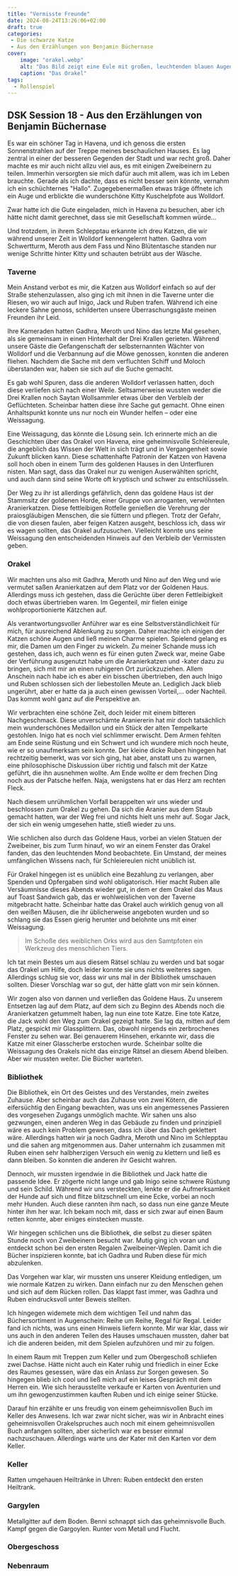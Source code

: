 ```yaml
---
title: "Vermisste Freunde"
date: 2024-08-24T13:26:06+02:00
draft: true
categories:
 - Die schwarze Katze
 - Aus den Erzählungen von Benjamin Büchernase
cover:
    image: "orakel.webp"
    alt: "Das Bild zeigt eine Eule mit großen, leuchtenden blauen Augen, die auf einem Fensterbrett in einer alten Steinruine sitzt. Die Szene wird von einem hellen Vollmond im Hintergrund erleuchtet, der durch das Fenster scheint und die Umgebung in ein sanftes, bläuliches Licht taucht. Die Eule ist detailliert dargestellt, mit schimmernden blauen und weißen Federn, die im Licht des Mondes glitzern. Die Umgebung um die Eule herum ist dunkel und geheimnisvoll, was eine mystische und magische Atmosphäre erzeugt."
    caption: "Das Orakel"
tags:
  - Rollenspiel
---
```


## DSK Session 18 - Aus den Erzählungen von Benjamin Büchernase

Es war ein schöner Tag in Havena, und ich genoss die ersten Sonnenstrahlen auf der Treppe meines beschaulichen Hauses. Es lag zentral in einer der besseren Gegenden der Stadt und war recht groß. Daher machte es mir auch nicht allzu viel aus, es mit einigen Zweibeinern zu teilen. Immerhin versorgten sie mich dafür auch mit allem, was ich im Leben brauchte. Gerade als ich dachte, dass es nicht besser sein könnte, vernahm ich ein schüchternes "Hallo". Zugegebenermaßen etwas träge öffnete ich ein Auge und erblickte die wunderschöne Kitty Kuschelpfote aus Wolldorf.

Zwar hatte ich die Gute eingeladen, mich in Havena zu besuchen, aber ich hätte nicht damit gerechnet, dass sie mit Gesellschaft kommen würde…

Und trotzdem, in ihrem Schlepptau erkannte ich dreu Katzen, die wir während unserer Zeit in Wolldorf kennengelernt hatten. Gadhra vom Schwertturm, Meroth aus dem Fass und Nino Blütentasche standen nur wenige Schritte hinter Kitty und schauten betrübt aus der Wäsche.

### Taverne

Mein Anstand verbot es mir, die Katzen aus Wolldorf einfach so auf der Straße stehenzulassen, also ging ich mit ihnen in die Taverne unter die Riesen, wo wir auch auf Inigo, Jack und Ruben trafen. Während ich eine leckere Sahne genoss, schilderten unsere Überraschungsgäste meinen Freunden ihr Leid.

Ihre Kameraden hatten Gadhra, Meroth und Nino das letzte Mal gesehen, als sie gemeinsam in einen Hinterhalt der Drei Krallen gerieten. Während unsere Gäste die Gefangenschaft der selbsternannten Wächter von Wolldorf und die Verbannung auf die Möwe genossen, konnten die anderen fliehen. Nachdem die Sache mit dem verfluchten Schiff und Moloch überstanden war, haben sie sich auf die Suche gemacht.

Es gab wohl Spuren, dass die anderen Wolldorf verlassen hatten, doch diese verliefen sich nach einer Weile. Seltsamerweise wussten weder die Drei Krallen noch Saytan Wollsammler etwas über den Verbleib der Geflüchteten. Scheinbar hatten diese ihre Sache gut gemacht. Ohne einen Anhaltspunkt konnte uns nur noch ein Wunder helfen – oder eine Weissagung.

Eine Weissagung, das könnte die Lösung sein. Ich erinnerte mich an die Geschichten über das Orakel von Havena, eine geheimnisvolle Schleiereule, die angeblich das Wissen der Welt in sich trägt und in Vergangenheit sowie Zukunft blicken kann. Diese schattenhafte Patronin der Katzen von Havena soll hoch oben in einem Turm des goldenen Hauses in den Unterfluren nisten. Man sagt, dass das Orakel nur zu wenigen Auserwählten spricht, und auch dann sind seine Worte oft kryptisch und schwer zu entschlüsseln.

Der Weg zu ihr ist allerdings gefährlich, denn das goldene Haus ist der Stammsitz der goldenen Horde, einer Gruppe von arroganten, verwöhnten Aranierkatzen. Diese fettleibigen Rotfelle genießen die Verehrung der praiosgläubigen Menschen, die sie füttern und pflegen. Trotz der Gefahr, die von diesen faulen, aber feigen Katzen ausgeht, beschloss ich, dass wir es wagen sollten, das Orakel aufzusuchen. Vielleicht konnte uns seine Weissagung den entscheidenden Hinweis auf den Verbleib der Vermissten geben. 

### Orakel

Wir machten uns also mit Gadhra, Meroth und Nino auf den Weg und wie vermutet saßen Aranierkatzen auf dem Platz vor der Goldenen Haus. Allerdings muss ich gestehen, dass die Gerüchte über deren Fettleibigkeit doch etwas übertrieben waren. Im Gegenteil, mir fielen einige wohlproportionierte Kätzchen auf.

Als verantwortungsvoller Anführer war es eine Selbstverständlichkeit für mich, für ausreichend Ablenkung zu sorgen. Daher machte ich einigen der Katzen schöne Augen und ließ meinen Charme spielen. Spielend gelang es mir, die Damen um den Finger zu wickeln. Zu meiner Schande muss ich gestehen, dass ich, auch wenn es für einen guten Zweck war, meine Gabe der Verführung ausgenutzt habe um die Aranierkatzen und -kater dazu zu bringen, sich mit mir an einen ruhigeren Ort zurückzuziehen. Allem Anschein nach habe ich es aber ein bisschen übertrieben, den auch Inigo und Ruben schlossen sich der liebestollen Meute an. Lediglich Jack blieb ungerührt, aber er hatte da ja auch einen gewissen Vorteil,... oder Nachteil. Das kommt wohl ganz auf die Perspektive an.

Wir verbrachten eine schöne Zeit, doch leider mit einem bitteren Nachgeschmack. Diese unverschämte Araniererin hat mir doch tatsächlich mein wunderschönes Medaillon und ein Stück der alten Tempelkarte gestohlen. Inigo hat es noch viel schlimmer erwischt. Dem Armen fehlten am Ende seine Rüstung und ein Schwert und ich wundere mich noch heute, wie er so unaufmerksam sein konnte. Der kleine dicke Ruben hingegen hat rechtzeitig bemerkt, was vor sich ging, hat aber, anstatt uns zu warnen, eine philosophische Diskussion über richtig und falsch mit der Katze geführt, die ihn ausnehmen wollte. Am Ende wollte er dem frechen Ding noch aus der Patsche helfen. Naja, wenigstens hat er das Herz am rechten Fleck.

Nach diesem unrühmlichen Vorfall berappelten wir uns wieder und beschlossen zum Orakel zu gehen. Da sich die Aranier aus dem Staub gemacht hatten, war der Weg frei und nichts hielt uns mehr auf. Sogar Jack, der sich ein wenig umgesehen hatte, stieß wieder zu uns. 

Wie schlichen also durch das Goldene Haus, vorbei an vielen Statuen der Zweibeiner, bis zum Turm hinauf, wo wir an einem Fenster das Orakel fanden, das den leuchtenden Mond beobachtete. Ein Umstand, der meines umfänglichen Wissens nach, für Schleiereulen nicht unüblich ist.

Für Orakel hingegen ist es unüblich eine Bezahlung zu verlangen, aber Spenden und Opfergaben sind wohl obligatorisch. Hier macht Ruben alle Versäumnisse dieses Abends wieder gut, in dem er dem Orakel das Maus auf Toast Sandwich gab, das er wohlweislichen von der Taverne mitgebracht hatte. Scheinbar hatte das Orakel auch wirklich genug von all den weißen Mäusen, die ihr üblicherweise angeboten wurden und so schlang sie das Essen gierig herunter und belohnte uns mit einer Weissagung.

> Im Schoße des weiblichen Orks wird aus den Samtpfoten ein Werkzeug des menschlichen Tiers.

Ich tat mein Bestes um aus diesem Rätsel schlau zu werden und bat sogar das Orakel um Hilfe, doch leider konnte sie uns nichts weiteres sagen. Allerdings schlug sie vor, dass wir uns mal in der Bibliothek umschauen sollten. Dieser Vorschlag war so gut, der hätte glatt von mir sein können.

Wir zogen also von dannen und verließen das Goldene Haus. Zu unserem Entsetzen lag auf dem Platz, auf dem sich zu Beginn des Abends noch die Aranierkatzen getummelt haben, lag nun eine tote Katze. Eine tote Katze, die Jack wohl den Weg zum Orakel gezeigt hatte. Sie lag da, mitten auf dem Platz, gespickt mir Glassplittern. Das, obwohl nirgends ein zerbrochenes Fenster zu sehen war. Bei genauerem Hinsehen, erkannte wir, dass die Katze mit einer Glasscherbe erstochen wurde. Scheinbar sollte die Weissagung des Orakels nicht das einzige Rätsel an diesem Abend bleiben. Aber wir mussten weiter. Die Bücher warteten.

### Bibliothek

Die Bibliothek, ein Ort des Geistes und des Verstandes, mein zweites Zuhause. Aber scheinbar auch das Zuhause von zwei Kötern, die eifersüchtig den Eingang bewachten, was uns ein angemessenes Passieren des vorgesehen Zugangs unmöglich machte. Wir sahen uns also gezwungen, einen anderen Weg in das Gebäude zu finden und prinzipiell wäre es auch kein Problem gewesen, dass ich über das Dach geklettert wäre. Allerdings hatten wir ja noch Gadhra, Meroth und Nino im Schlepptau und die sahen arg mitgenommen aus. Daher unternahm ich zusammen mit Ruben einen sehr halbherzigen Versuch ein wenig zu klettern und ließ es dann bleiben. So konnten die anderen ihr Gesicht wahren. 

Dennoch, wir mussten irgendwie in die Bibliothek und Jack hatte die passende Idee. Er zögerte nicht lange und gab Inigo seine schwere Rüstung und sein Schild. Während wir uns versteckten, lenkte er die Aufmerksamkeit der Hunde auf sich und flitze blitzschnell um eine Ecke, vorbei an noch mehr Hunden. Auch diese rannten ihm nach, so dass nun eine ganze Meute hinter ihm her war. Ich bekam noch mit, dass er sich zwar auf einen Baum retten konnte, aber einiges einstecken musste. 

Wir hingegen schlichen uns die Bibliothek, die selbst zu dieser späten Stunde noch von Zweibeinern besucht war. Mutig ging ich voran und entdeckt schon bei den ersten Regalen Zweibeiner-Weplen. Damit ich die Bücher inspizieren konnte, bat ich Gadhra und Ruben diese für mich abzulenken. 

Das Vorgehen war klar, wir mussten uns unserer Kleidung entledigen, um wie normale Katzen zu wirken. Dann einfach nur zu den Menschen gehen und sich auf dem Rücken rollen. Das klappt fast immer, was Gadhra und Ruben eindrucksvoll unter Beweis stellten. 

Ich hingegen widemete mich dem wichtigen Teil und nahm das Büchersortiment in Augenschein: Reihe um Reihe, Regal für Regal. Leider fand ich nichts, was uns einen Hinweis liefern konnte. Mir war klar, dass wir uns auch in den anderen Teilen des Hauses umschauen mussten, daher bat ich die anderen beiden, mit dem Spielen aufzuhören und mir zu folgen. 

In einem Raum mit Treppen zum Keller und zum Obergeschoß schliefen zwei Dachse. Hätte nicht auch ein Kater ruhig und friedlich in einer Ecke des Raumes gesessen, wäre das ein Anlass zur Sorgen gewesen. So hingegen blieb ich cool und ließ mich auf ein leises Gespräch mit dem Herren ein. Wie sich herausstellte verkaufe er Karten von Aventurien und um ihn gewogenzustimmen kauften Ruben und ich einige seiner Stücke. 

Darauf hin erzählte er uns freudig von einem geheimnisvollen Buch im Keller des Anwesens. Ich war zwar nicht sicher, was wir in Anbracht eines geheimnisvollen Orakelspruches auch noch mit einem geheimnisvollen Buch anfangen sollten, aber sicherlich war es besser einmal nachzuschauen. Allerdings warte uns der Kater mit den Karten vor dem Keller.

### Keller

Ratten umgehauen
Heiltränke in Uhren: Ruben entdeckt den ersten Heiltrank.

### Gargylen

Metallgitter auf dem Boden.
Benni schnappt sich das geheimnisvolle Buch.
Kampf gegen die Gargoylen.
Runter vom Metall und Flucht.

### Obergeschoss

### Nebenraum
